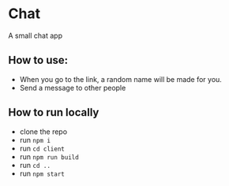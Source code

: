 # Chat

A small chat app

## How to use:
- When you go to the link, a random name will be made for you.
- Send a message to other people

## How to run locally
- clone the repo
- run ``` npm i ```
- run ``` cd client ```
- run ``` npm run build ```
- run ``` cd .. ```
- run ``` npm start ```
